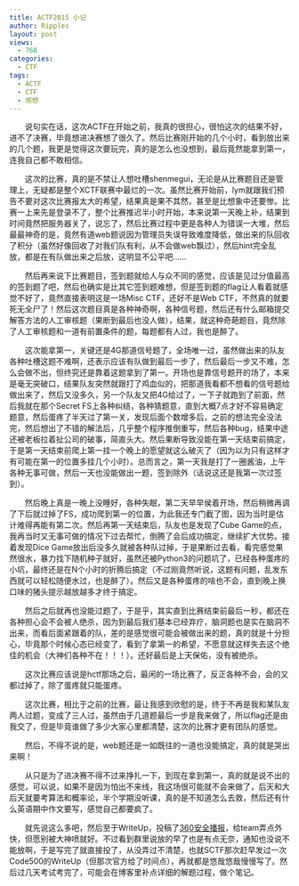 ```yaml
---
title: ACTF2015 小记
author: Ripples
layout: post
views:
  - 768
categories:
  - CTF
tags:
  - ACTF
  - CTF
  - 感想
---
```

<p style="text-indent: 2em;">
  说句实在话，这次ACTF在开始之前，我真的很担心，很怕这次的结果不好，进不了决赛，毕竟想进决赛想了很久了。然后比赛刚开始的几个小时，看到放出来的几个题，我更是觉得这次要玩完，真的是怎么也没想到，最后竟然能拿到第一，连我自己都不敢相信。
</p>

<!--more-->

<p style="text-indent: 2em;">
  这次的比赛，真的是不禁让人想吐槽shenmegui，无论是从比赛题目还是管理上，无疑都是整个XCTF联赛中最烂的一次。虽然比赛开始前，lym就跟我们预告不要对这次比赛报太大的希望，结果真是果不其然，甚至是比想象中还要惨。比赛一上来先是登录不了，整个比赛推迟半小时开始，本来说第一天晚上补，结果到时间竟然把服务器关了，说忘了，然后比赛过程中更是各种人为错误一大堆，<span style="text-indent: 32px;">然后最最神奇的是，竟然有道web题说因为管理员失误导致难度降低，做出来的队回收了积分（虽然好像回收了对我们队有利，从不会做web飘过）</span>，然后hint完全乱放，都是在有队做出来之后放，这明显不公平吧……
</p>

<p style="text-indent: 2em;">
  然后再来说下比赛题目，签到题就给人与众不同的感觉，应该是见过分值最高的签到题了吧，然后也确实是比其它签到题难想，但是签到题的flag让人看着就感觉不好了，竟然直接表明这是一场Misc CTF，还好不是Web CTF，不然真的就要死无全尸了！然后这次题目真是各种神奇啊，各种信号题，然后还有什么邮箱提交解答方法的人工审核题（果断到最后也没人做），结果，就这种奇葩题目，竟然除了人工审核题和一道有前置条件的题，每题都有人过，我也是醉了。
</p>

<p style="text-indent: 2em;">
  这次能拿第一，关键还是4G那道信号题了，全场唯一过，虽然做出来的队友各种吐槽这题不难啊，还表示应该有队做到最后一步了，然后最后一步又不难，怎么会做不出，但终究还是靠着这题拿到了第一。开场也是靠信号题开的场了，本来是毫无突破口，结果队友突然就跟打了鸡血似的，把那道我看都不想看的信号题给做出来了，然后又没多久，另一个队友又把4G给过了，一下子就跑到了前面，然后我就在那个Secret FS上各种纠结，各种猜题意，直到大概7点才好不容易确定题意，然后蛋疼了半天过了第一关，发现后面个数增多后，之前的想法完全没法完，然后想出了不错的解法后，几乎整个程序推倒重写，然后各种bug，结果中途还被老板拉着扯公司的破事，简直头大。然后果断导致没能在第一天结束前搞定，于是第一天结束前爬上第一挂一个晚上的愿望就这么破灭了（因为以为只有这样才有可能在第一的位置多挂几个小时）。总而言之，第一天我是打了一圈酱油，上午各种无事可做，然后一天也没能做出一题，签到除外（话说这还是我第一次过签到）。
</p>

<p style="text-indent: 2em;">
  然后晚上真是一晚上没睡好，各种失眠，第二天早早侯着开场，然后稍微再调了下后就过掉了FS，成功爬到第一的位置，为此我还专门截了图，因为当时是估计难得再能有第二次。然后再第一天结束后，队友也是发现了Cube Game的点，我再当时又无事可做的情况下过去帮忙，倒腾了会后成功搞定，继续扩大优势。接着发现Dice Game放出后没多久就被各种队过掉，于是果断过去看，看完感觉果然很水，暴力找下随机种子就好，虽然还被Python3的问题坑了，已经各种蛋疼的小坑，最终还是在N个小时的折腾后搞定（不过刚竟然听说，这题有问题，乱发东西就可以轻松随便水过，也是醉了）。然后又是各种蛋疼的啥也不会，直到晚上换口味的猪头提示越放越多才终于搞定。
</p>

<p style="text-indent: 2em;">
  然后之后就再也没能过题了，于是乎，其实直到比赛结束前最后一秒，都还在各种担心会不会被人绝杀，因为到最后我们基本已经弃疗，脑洞题也是实在脑洞不出来，而看后面紧跟着的队，差的是感觉很可能会被做出来的题，真的就是十分担心，毕竟那个时候心态已经变了，看到了拿第一的希望，不愿意就这样失去这个绝佳的机会（大神们各种不在！！！）。还好最后是上天保佑，没有被绝杀。
</p>

<p style="text-indent: 2em;">
  这次比赛应该说是hctf那场之后，最闲的一场比赛了，反正各种不会，会的又都过掉了，除了蛋疼就只能蛋疼。
</p>

<p style="text-indent: 2em;">
  这次比赛，相比于之前的比赛，最让我感到欣慰的是，终于不再是我和某队友两人过题，变成了三人过，虽然由于几道题最后一步是我来做了，所以flag还是由我交了，但是毕竟谁做了多少大家心里都清楚，这次的比赛才更有团队的感觉。
</p>

<p style="text-indent: 2em;">
  然后，不得不说的是，web题还是一如既往的一道也没能搞定，真的就是哭出来啊！
</p>

<p style="text-indent: 2em;">
  从只是为了进决赛不得不过来挣扎一下，到现在拿到第一，真的就是说不出的感觉，可以说，如果不是因为怕出不来线，我这场很可能就不会来做了，后天和大后天就要考算法和概率论，半个学期没听课，真的是不知道怎么去救，然后还有什么英语期中作文要写，感觉自己都要疯了。
</p>

<p style="text-indent: 2em;">
  就先说这么多吧，然后至于WriteUp，投稿了<a href="http://bobao.360.cn/ctf/learning/130.html" target="_blank">360安全播报</a>，给team弄点外快，但愿别被大神喷就好。不过看到群里说放的早了也是有点无奈，通知也没说不能放啊，于是写完了就直接投了，从没弄过不清楚，也就SCTF那次赶早发过一次Code500的WriteUp（但那次官方给了时间点），再就都是悠哉悠哉慢慢写了。然后过几天考试考完了，可能会在博客里补点详细的解题过程，做个笔记。
</p>

